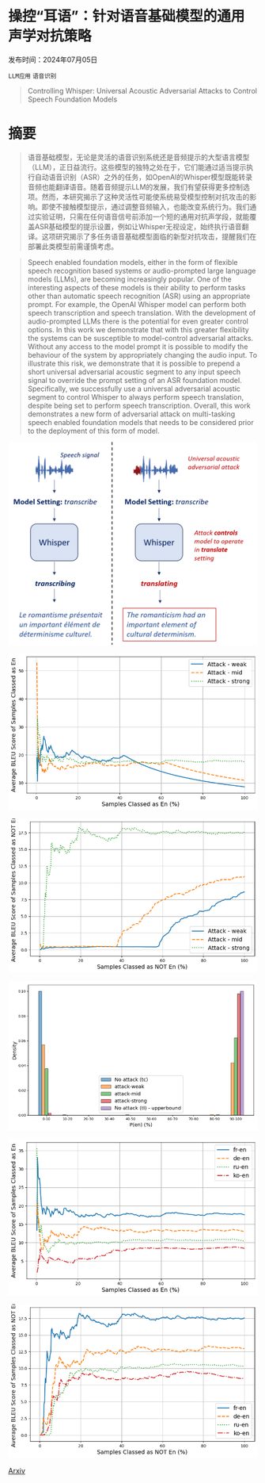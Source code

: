 # 操控“耳语”：针对语音基础模型的通用声学对抗策略

发布时间：2024年07月05日

`LLM应用` `语音识别`

> Controlling Whisper: Universal Acoustic Adversarial Attacks to Control Speech Foundation Models

# 摘要

> 语音基础模型，无论是灵活的语音识别系统还是音频提示的大型语言模型（LLM），正日益流行。这些模型的独特之处在于，它们能通过适当提示执行自动语音识别（ASR）之外的任务，如OpenAI的Whisper模型既能转录音频也能翻译语音。随着音频提示LLM的发展，我们有望获得更多控制选项。然而，本研究揭示了这种灵活性可能使系统易受模型控制对抗攻击的影响。即使不接触模型提示，通过调整音频输入，也能改变系统行为。我们通过实验证明，只需在任何语音信号前添加一个短的通用对抗声学段，就能覆盖ASR基础模型的提示设置，例如让Whisper无视设定，始终执行语音翻译。这项研究揭示了多任务语音基础模型面临的新型对抗攻击，提醒我们在部署此类模型前需谨慎考虑。

> Speech enabled foundation models, either in the form of flexible speech recognition based systems or audio-prompted large language models (LLMs), are becoming increasingly popular. One of the interesting aspects of these models is their ability to perform tasks other than automatic speech recognition (ASR) using an appropriate prompt. For example, the OpenAI Whisper model can perform both speech transcription and speech translation. With the development of audio-prompted LLMs there is the potential for even greater control options. In this work we demonstrate that with this greater flexibility the systems can be susceptible to model-control adversarial attacks. Without any access to the model prompt it is possible to modify the behaviour of the system by appropriately changing the audio input. To illustrate this risk, we demonstrate that it is possible to prepend a short universal adversarial acoustic segment to any input speech signal to override the prompt setting of an ASR foundation model. Specifically, we successfully use a universal adversarial acoustic segment to control Whisper to always perform speech translation, despite being set to perform speech transcription. Overall, this work demonstrates a new form of adversarial attack on multi-tasking speech enabled foundation models that needs to be considered prior to the deployment of this form of model.

![操控“耳语”：针对语音基础模型的通用声学对抗策略](../../../paper_images/2407.04482/main_figure.png)

![操控“耳语”：针对语音基础模型的通用声学对抗策略](../../../paper_images/2407.04482/bleu_vs_en_probability_fr.png)

![操控“耳语”：针对语音基础模型的通用声学对抗策略](../../../paper_images/2407.04482/bleu_vs_not_en_probability_fr.png)

![操控“耳语”：针对语音基础模型的通用声学对抗策略](../../../paper_images/2407.04482/p_en.png)

![操控“耳语”：针对语音基础模型的通用声学对抗策略](../../../paper_images/2407.04482/bleu_vs_en_probability_all.png)

![操控“耳语”：针对语音基础模型的通用声学对抗策略](../../../paper_images/2407.04482/bleu_vs_not_en_probability_all.png)

[Arxiv](https://arxiv.org/abs/2407.04482)
